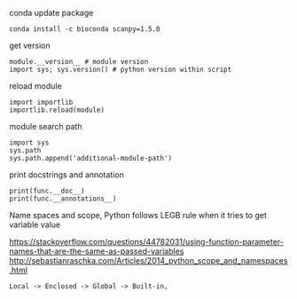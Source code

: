 conda update package

    conda install -c bioconda scanpy=1.5.0
    
get version 

    module.__version__ # module version
    import sys; sys.version() # python version within script
    
reload module

    import importlib
    importlib.reload(module)
    
module search path

    import sys
    sys.path
    sys.path.append('additional-module-path')

print docstrings and annotation

    print(func.__doc__)
    print(func.__annotations__)

Name spaces and scope, Python follows LEGB rule when it tries to get variable value

https://stackoverflow.com/questions/44782031/using-function-parameter-names-that-are-the-same-as-passed-variables
http://sebastianraschka.com/Articles/2014_python_scope_and_namespaces.html

    Local -> Enclosed -> Global -> Built-in,

